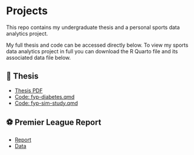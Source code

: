 # Projects

This repo contains my undergraduate thesis and a personal sports data analytics project.

My full thesis and code can be accessed directly below. To view my sports data analytics project in full you can download the R Quarto file and its associated data file below.

## 📘 Thesis
- [Thesis PDF](Projects/Thesis/Thesis%20-Mark%20O'Connor.pdf)
- [Code: fyp-diabetes.qmd](Projects/Thesis/fyp%20diabetes.qmd)
- [Code: fyp-sim-study.qmd](Projects/Thesis/fyp%20sim%20study.qmd)

## ⚽ Premier League Report
- [Report](Projects/Premier%20League%20Statistical%20Analysis/Premier%20League%20Report.qmd)
- [Data](Projects/Premier%20League%20Statistical%20Analysis/PremierStats.xlsx)
